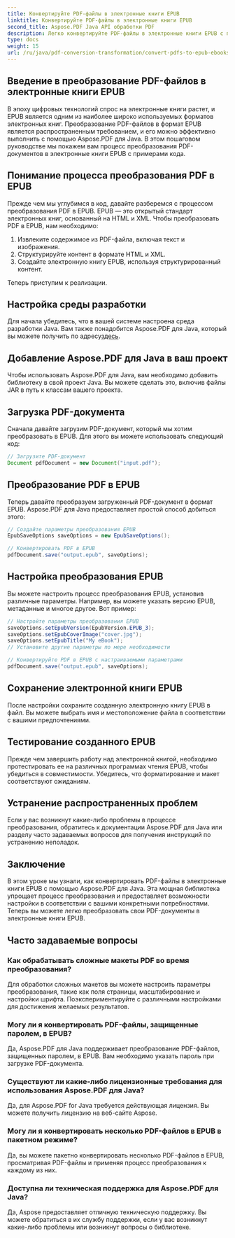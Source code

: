 ```yaml
---
title: Конвертируйте PDF-файлы в электронные книги EPUB
linktitle: Конвертируйте PDF-файлы в электронные книги EPUB
second_title: Aspose.PDF Java API обработки PDF
description: Легко конвертируйте PDF-файлы в электронные книги EPUB с помощью Aspose.PDF для Java. Изучите пошаговое преобразование PDF в EPUB и ответы на часто задаваемые вопросы.
type: docs
weight: 15
url: /ru/java/pdf-conversion-transformation/convert-pdfs-to-epub-ebooks/
---
```


## Введение в преобразование PDF-файлов в электронные книги EPUB

В эпоху цифровых технологий спрос на электронные книги растет, и EPUB является одним из наиболее широко используемых форматов электронных книг. Преобразование PDF-файлов в формат EPUB является распространенным требованием, и его можно эффективно выполнить с помощью Aspose.PDF для Java. В этом пошаговом руководстве мы покажем вам процесс преобразования PDF-документов в электронные книги EPUB с примерами кода.

## Понимание процесса преобразования PDF в EPUB

Прежде чем мы углубимся в код, давайте разберемся с процессом преобразования PDF в EPUB. EPUB — это открытый стандарт электронных книг, основанный на HTML и XML. Чтобы преобразовать PDF в EPUB, нам необходимо:

1. Извлеките содержимое из PDF-файла, включая текст и изображения.
2. Структурируйте контент в формате HTML и XML.
3. Создайте электронную книгу EPUB, используя структурированный контент.

Теперь приступим к реализации.

## Настройка среды разработки

 Для начала убедитесь, что в вашей системе настроена среда разработки Java. Вам также понадобится Aspose.PDF для Java, который вы можете получить по адресу[здесь](https://releases.aspose.com/pdf/java/).

## Добавление Aspose.PDF для Java в ваш проект

Чтобы использовать Aspose.PDF для Java, вам необходимо добавить библиотеку в свой проект Java. Вы можете сделать это, включив файлы JAR в путь к классам вашего проекта.

## Загрузка PDF-документа

Сначала давайте загрузим PDF-документ, который мы хотим преобразовать в EPUB. Для этого вы можете использовать следующий код:

```java
// Загрузите PDF-документ
Document pdfDocument = new Document("input.pdf");
```

## Преобразование PDF в EPUB

Теперь давайте преобразуем загруженный PDF-документ в формат EPUB. Aspose.PDF для Java предоставляет простой способ добиться этого:

```java
// Создайте параметры преобразования EPUB
EpubSaveOptions saveOptions = new EpubSaveOptions();

// Конвертировать PDF в EPUB
pdfDocument.save("output.epub", saveOptions);
```

## Настройка преобразования EPUB

Вы можете настроить процесс преобразования EPUB, установив различные параметры. Например, вы можете указать версию EPUB, метаданные и многое другое. Вот пример:

```java
// Настройте параметры преобразования EPUB
saveOptions.setEpubVersion(EpubVersion.EPUB_3);
saveOptions.setEpubCoverImage("cover.jpg");
saveOptions.setEpubTitle("My eBook");
// Установите другие параметры по мере необходимости

// Конвертируйте PDF в EPUB с настраиваемыми параметрами
pdfDocument.save("output.epub", saveOptions);
```

## Сохранение электронной книги EPUB

После настройки сохраните созданную электронную книгу EPUB в файл. Вы можете выбрать имя и местоположение файла в соответствии с вашими предпочтениями.

## Тестирование созданного EPUB

Прежде чем завершить работу над электронной книгой, необходимо протестировать ее на различных программах чтения EPUB, чтобы убедиться в совместимости. Убедитесь, что форматирование и макет соответствуют ожиданиям.

## Устранение распространенных проблем

Если у вас возникнут какие-либо проблемы в процессе преобразования, обратитесь к документации Aspose.PDF для Java или разделу часто задаваемых вопросов для получения инструкций по устранению неполадок.

## Заключение

В этом уроке мы узнали, как конвертировать PDF-файлы в электронные книги EPUB с помощью Aspose.PDF для Java. Эта мощная библиотека упрощает процесс преобразования и предоставляет возможности настройки в соответствии с вашими конкретными потребностями. Теперь вы можете легко преобразовать свои PDF-документы в электронные книги EPUB.

## Часто задаваемые вопросы

### Как обрабатывать сложные макеты PDF во время преобразования?

Для обработки сложных макетов вы можете настроить параметры преобразования, такие как поля страницы, масштабирование и настройки шрифта. Поэкспериментируйте с различными настройками для достижения желаемых результатов.

### Могу ли я конвертировать PDF-файлы, защищенные паролем, в EPUB?

Да, Aspose.PDF для Java поддерживает преобразование PDF-файлов, защищенных паролем, в EPUB. Вам необходимо указать пароль при загрузке PDF-документа.

### Существуют ли какие-либо лицензионные требования для использования Aspose.PDF для Java?

Да, для Aspose.PDF for Java требуется действующая лицензия. Вы можете получить лицензию на веб-сайте Aspose.

### Могу ли я конвертировать несколько PDF-файлов в EPUB в пакетном режиме?

Да, вы можете пакетно конвертировать несколько PDF-файлов в EPUB, просматривая PDF-файлы и применяя процесс преобразования к каждому из них.

### Доступна ли техническая поддержка для Aspose.PDF для Java?

Да, Aspose предоставляет отличную техническую поддержку. Вы можете обратиться в их службу поддержки, если у вас возникнут какие-либо проблемы или возникнут вопросы о библиотеке.